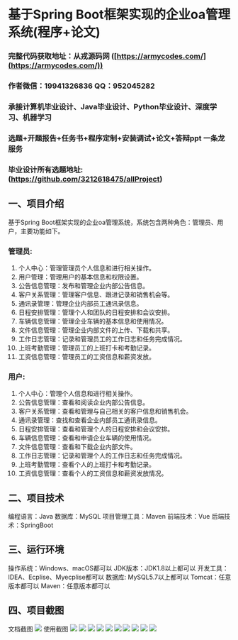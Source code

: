基于Spring Boot框架实现的企业oa管理系统(程序+论文)
=
###  完整代码获取地址：从戎源码网 ([https://armycodes.com/](https://armycodes.com/))
###  作者微信：19941326836  QQ：952045282 
###  承接计算机毕业设计、Java毕业设计、Python毕业设计、深度学习、机器学习
###  选题+开题报告+任务书+程序定制+安装调试+论文+答辩ppt 一条龙服务
###  毕业设计所有选题地址:(https://github.com/3212618475/allProject)


一、项目介绍
---
基于Spring Boot框架实现的企业oa管理系统，系统包含两种角色：管理员、用户，主要功能如下。


### 管理员:
1. 个人中心：管理管理员个人信息和进行相关操作。
2. 用户管理：管理用户的基本信息和权限设置。
3. 公告信息管理：发布和管理企业内部公告信息。
4. 客户关系管理：管理客户信息、跟进记录和销售机会等。
5. 通讯录管理：管理企业内部员工通讯录信息。
6. 日程安排管理：管理个人和团队的日程安排和会议安排。
7. 车辆信息管理：管理企业车辆的基本信息和使用情况。
8. 文件信息管理：管理企业内部文件的上传、下载和共享。
9. 工作日志管理：记录和管理员工的工作日志和任务完成情况。
10. 上班考勤管理：管理员工的上班打卡和考勤记录。
11. 工资信息管理：管理员工的工资信息和薪资发放。
  
### 用户:
1. 个人中心：管理个人信息和进行相关操作。
2. 公告信息管理：查看和阅读企业内部公告信息。
3. 客户关系管理：查看和管理与自己相关的客户信息和销售机会。
4. 通讯录管理：查找和查看企业内部员工通讯录信息。
5. 日程安排管理：查看和管理个人的日程安排和会议安排。
6. 车辆信息管理：查看和申请企业车辆的使用情况。
7. 文件信息管理：查看和下载企业内部文件。
8. 工作日志管理：记录和管理个人的工作日志和任务完成情况。
9. 上班考勤管理：查看个人的上班打卡和考勤记录。
10. 工资信息管理：查看个人的工资信息和薪资发放情况。

  
二、项目技术
---
编程语言：Java
数据库：MySQL
项目管理工具：Maven
前端技术：Vue
后端技术：SpringBoot

三、运行环境
---
操作系统：Windows、macOS都可以
JDK版本：JDK1.8以上都可以
开发工具：IDEA、Ecplise、Myecplise都可以
数据库: MySQL5.7以上都可以
Tomcat：任意版本都可以
Maven：任意版本都可以

四、项目截图
---
文档截图
![](limage/2.png)
使用截图
![](image/1.png)
![](image/2.png)
![](image/3.png)
![](image/4.png)
![](image/5.png)
![](image/6.png)
![](image/7.png)
![](image/8.png)
![](image/9.png)
![](image/10.png)
